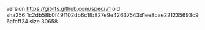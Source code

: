 version https://git-lfs.github.com/spec/v1
oid sha256:1c2db58b0f49f102db6c1fb827e9e42637543d1ee8cae221235693c96afcff24
size 30658
